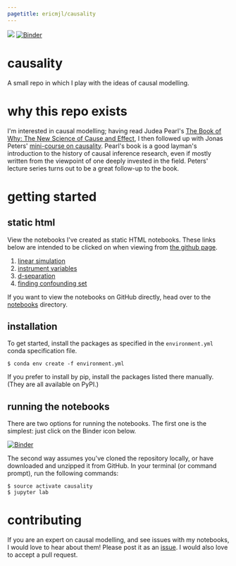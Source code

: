 ```yaml
---
pagetitle: ericmjl/causality
---
```


![](https://travis-ci.org/ericmjl/causality.svg?branch=master)
[![Binder](https://mybinder.org/badge.svg)](https://mybinder.org/v2/gh/ericmjl/causality/master)

# causality

A small repo in which I play with the ideas of causal modelling.

# why this repo exists

I'm interested in causal modelling; having read Judea Pearl's [The Book of Why: The New Science of Cause and Effect](https://www.amazon.com/Book-Why-Science-Cause-Effect-ebook/dp/B075CR9QBJ/ref=cm_cr_arp_d_product_top?ie=UTF8), I then followed up with Jonas Peters' [mini-course on causality](https://www.youtube.com/playlist?list=PLW01hpWnEtbTcuY0a0jhZyanHX3GPImAy). Pearl's book is a good layman's introduction to the history of causal inference research, even if mostly written from the viewpoint of one deeply invested in the field. Peters' lecture series turns out to be a great follow-up to the book.

# getting started

## static html

View the notebooks I've created as static HTML notebooks. These links below are intended to be clicked on when viewing from [the github page](https://ericmjl.github.io/causality).

1. [linear simulation](notebooks/01-causality-linear-simulation.html)
1. [instrument variables](notebooks/02-instrument-variables.html)
1. [d-separation](notebooks/03-d-separation.html)
1. [finding confounding set](notebooks/04-finding-confounding-set.html)

If you want to view the notebooks on GitHub directly, head over to the [notebooks](./notebooks/) directory.

## installation

To get started, install the packages as specified in the `environment.yml` conda specification file.

```
$ conda env create -f environment.yml
```

If you prefer to install by pip, install the packages listed there manually. (They are all available on PyPI.)


## running the notebooks

There are two options for running the notebooks. The first one is the simplest: just click on the Binder icon below.

[![Binder](https://mybinder.org/badge.svg)](https://mybinder.org/v2/gh/ericmjl/causality/master)

The second way assumes you've cloned the repository locally, or have downloaded and unzipped it from GitHub. In your terminal (or command prompt), run the following commands:

```
$ source activate causality
$ jupyter lab
```

# contributing

If you are an expert on causal modelling, and see issues with my notebooks, I would love to hear about them! Please post it as an [issue](https://github.com/ericmjl/causality/issues). I would also love to accept a pull request.
